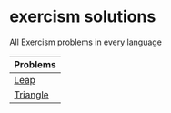 # exercism solutions

All Exercism problems in every language

| Problems                                                             |
| -------------------------------------------------------------------- |
| [Leap](https://github.com/israfilgasim/exercism/tree/main/leap)         |
| [Triangle](https://github.com/israfilgasim/exercism/tree/main/tirangle) |

